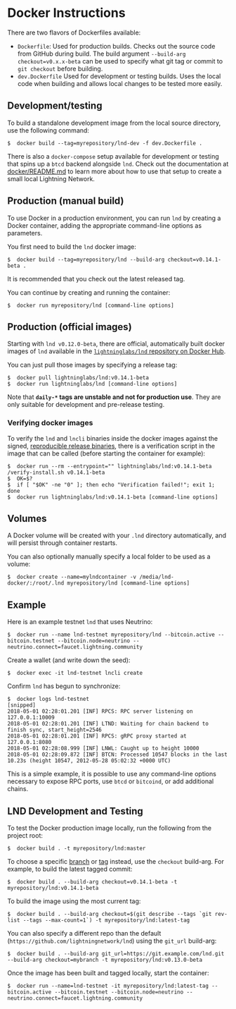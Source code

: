 # Docker Instructions

There are two flavors of Dockerfiles available:
 - `Dockerfile`: Used for production builds. Checks out the source code from
   GitHub during build. The build argument `--build-arg checkout=v0.x.x-beta`
   can be used to specify what git tag or commit to `git checkout` 
   before building.
 - `dev.Dockerfile` Used for development or testing builds. Uses the local code
   when building and allows local changes to be tested more easily.

## Development/testing

To build a standalone development image from the local source directory, use the
following command:

```shell
$  docker build --tag=myrepository/lnd-dev -f dev.Dockerfile .
```

There is also a `docker-compose` setup available for development or testing that
spins up a `btcd` backend alongside `lnd`. Check out the documentation at
[docker/README.md](../docker/README.md) to learn more about how to use that
setup to create a small local Lightning Network.

## Production (manual build)

To use Docker in a production environment, you can run `lnd` by creating a
Docker container, adding the appropriate command-line options as parameters.

You first need to build the `lnd` docker image:

```shell
$  docker build --tag=myrepository/lnd --build-arg checkout=v0.14.1-beta .
```

It is recommended that you check out the latest released tag.

You can continue by creating and running the container:

```shell
$  docker run myrepository/lnd [command-line options]
```

## Production (official images)

Starting with `lnd v0.12.0-beta`, there are official, automatically built docker
images of `lnd` available in the
[`lightninglabs/lnd` repository on Docker Hub](https://hub.docker.com/r/lightninglabs/lnd).

You can just pull those images by specifying a release tag:

```shell
$  docker pull lightninglabs/lnd:v0.14.1-beta
$  docker run lightninglabs/lnd [command-line options]
```

Note that **`daily-*` tags are unstable and not for production use**.
They are only suitable for development and pre-release testing.

### Verifying docker images

To verify the `lnd` and `lncli` binaries inside the docker images against the
signed, [reproducible release binaries](release.md), there is a verification
script in the image that can be called (before starting the container for
example):

```shell
$  docker run --rm --entrypoint="" lightninglabs/lnd:v0.14.1-beta /verify-install.sh v0.14.1-beta
$  OK=$?
$  if [ "$OK" -ne "0" ]; then echo "Verification failed!"; exit 1; done
$  docker run lightninglabs/lnd:v0.14.1-beta [command-line options]
```

## Volumes

A Docker volume will be created with your `.lnd` directory automatically, and will
persist through container restarts.

You can also optionally manually specify a local folder to be used as a volume:

```shell
$  docker create --name=mylndcontainer -v /media/lnd-docker/:/root/.lnd myrepository/lnd [command-line options]
```

## Example

Here is an example testnet `lnd` that uses Neutrino:

```shell
$  docker run --name lnd-testnet myrepository/lnd --bitcoin.active --bitcoin.testnet --bitcoin.node=neutrino --neutrino.connect=faucet.lightning.community
```

Create a wallet (and write down the seed):

```shell
$  docker exec -it lnd-testnet lncli create
```

Confirm `lnd` has begun to synchronize:

```shell
$  docker logs lnd-testnet
[snipped]
2018-05-01 02:28:01.201 [INF] RPCS: RPC server listening on 127.0.0.1:10009
2018-05-01 02:28:01.201 [INF] LTND: Waiting for chain backend to finish sync, start_height=2546
2018-05-01 02:28:01.201 [INF] RPCS: gRPC proxy started at 127.0.0.1:8080
2018-05-01 02:28:08.999 [INF] LNWL: Caught up to height 10000
2018-05-01 02:28:09.872 [INF] BTCN: Processed 10547 blocks in the last 10.23s (height 10547, 2012-05-28 05:02:32 +0000 UTC)
```

This is a simple example, it is possible to use any command-line options necessary
to expose RPC ports, use `btcd` or `bitcoind`, or add additional chains.

## LND Development and Testing

To test the Docker production image locally, run the following from the project root:

```shell
$  docker build . -t myrepository/lnd:master
```

To choose a specific [branch](https://github.com/lightningnetwork/lnd/branches) or [tag](https://hub.docker.com/r/lightninglabs/lnd/tags?page=1&ordering=last_updated) instead, use the `checkout` build-arg. For example, to build the latest tagged commit:

```shell
$  docker build . --build-arg checkout=v0.14.1-beta -t myrepository/lnd:v0.14.1-beta
```

To build the image using the most current tag:

```shell
$  docker build . --build-arg checkout=$(git describe --tags `git rev-list --tags --max-count=1`) -t myrepository/lnd:latest-tag
```

You can also specify a different repo than the default (`https://github.com/lightningnetwork/lnd`) using the `git_url` build-arg:

```shell
$  docker build . --build-arg git_url=https://git.example.com/lnd.git --build-arg checkout=mybranch -t myrepository/lnd:v0.13.0-beta
```

Once the image has been built and tagged locally, start the container:

```shell
$  docker run --name=lnd-testnet -it myrepository/lnd:latest-tag --bitcoin.active --bitcoin.testnet --bitcoin.node=neutrino --neutrino.connect=faucet.lightning.community
```
